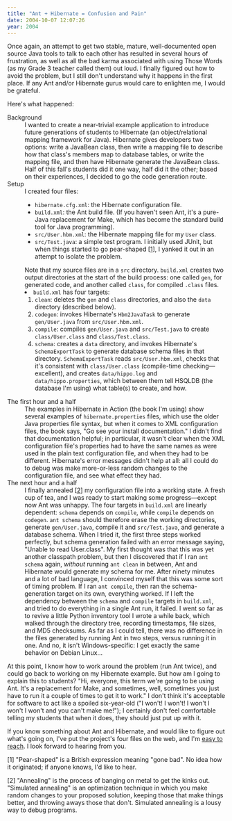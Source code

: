 ```yaml
---
title: "Ant + Hibernate = Confusion and Pain"
date: 2004-10-07 12:07:26
year: 2004
---
```

Once again, an attempt to get two stable, mature, well-documented open source Java tools to talk to each other has resulted in several hours of frustration, as well as all the bad karma associated with using Those Words (as my Grade 3 teacher called them) out loud.  I finally figured out how to avoid the problem, but I still don't understand why it happens in the first place.  If any Ant and/or Hibernate gurus would care to enlighten me, I would be grateful.

Here's what happened:

<dl>

<dt>Background</dt>
<dd>I wanted to create a near-trivial example application to introduce future generations of students to Hibernate (an object/relational mapping framework for Java).  Hibernate gives developers two options: write a JavaBean class, then write a mapping file to describe how that class's members map to database tables, or write the mapping file, and then have Hibernate generate the JavaBean class.  Half of this fall's students did it one way, half did it the other; based on their experiences, I decided to go the code generation route.</dd>

<dt>Setup</dt>
<dd>I created four files:
<ul>
<li><code>hibernate.cfg.xml</code>: the Hibernate configuration file.</li>
<li><code>build.xml</code>: the Ant build file.  (If you haven't seen Ant, it's a pure-Java replacement for Make, which has become the standard build tool for Java programming).</li>
<li><code>src/User.hbm.xml</code>: the Hibernate mapping file for my <code>User</code> class.</li>
<li><code>src/Test.java</code>: a simple test program.  I initially used JUnit, but when things started to go pear-shaped [<a href="#1">1</a>], I yanked it out in an attempt to isolate the problem.</li>
</ul>
Note that my source files are in a <code>src</code> directory.  <code>build.xml</code> creates two output directories at the start of the build process: one called <code>gen</code>, for generated code, and another called <code>class</code>, for compiled <code>.class</code> files.</li>

<li><code>build.xml</code> has four targets:
<ol>
<li><code>clean</code>: deletes the <code>gen</code> and <code>class</code> directories, and also the <code>data</code> directory (described below).</li>
<li><code>codegen</code>: invokes Hibernate's <code>Hbm2JavaTask</code> to generate <code>gen/User.java</code> from <code>src/User.hbm.xml</code>.</li>
<li><code>compile</code>: compiles <code>gen/User.java</code> and <code>src/Test.java</code> to create <code>class/User.class</code> and <code>class/Test.class</code>.</li>
<li><code>schema</code>: creates a <code>data</code> directory, and invokes Hibernate's <code>SchemaExportTask</code> to generate database schema files in that directory.  <code>SchemaExportTask</code> reads <code>src/User.hbm.xml</code>, checks that it's consistent with <code>class/User.class</code>  (compile-time checking—excellent), and creates <code>data/hippo.log</code> and <code>data/hippo.properties</code>, which between them tell HSQLDB (the database I'm using) what table(s) to create, and how.</li>
</ol>
</dd>

<dt>The first hour and a half</dt>
<dd>The examples in Hibernate in Action (the book I'm using) show several examples of <code>hibernate.properties</code> files, which use the older Java properties file syntax, but when it comes to XML configuration files, the book says, "Go see your install documentation."  I didn't find that documentation helpful; in particular, it wasn't clear when the XML configuration file's properties had to have the same names as were used in the plain text configuration file, and when they had to be different.  Hibernate's error messages didn't help at all: all I could do to debug was make more-or-less random changes to the configuration file, and see what effect they had.</dd>

<dt>The next hour and a half</dt>
<dd>I finally annealed [<a href="#2">2</a>] my configuration file into a working state.  A fresh cup of tea, and I was ready to start making some progress—except now Ant was unhappy.  The four targets in <code>build.xml</code> are linearly dependent: <code>schema</code> depends on <code>compile</code>, while <code>compile</code> depends on <code>codegen</code>.  <code>ant schema</code> should therefore erase the working directories, generate <code>gen/User.java</code>, compile it and <code>src/Test.java</code>, and generate a database schema.
When I tried it, the first three steps worked perfectly, but schema generation failed with an error message saying, "Unable to read User.class".  My first thought was that this was yet another classpath problem, but then I discovered that if I ran <code>ant schema</code> again, <em>without</em> running <code>ant clean</code> in between, Ant and Hibernate would generate my schema for me.
After ninety minutes and a lot of bad language, I convinced myself that this was some sort of timing problem.  If I ran <code>ant compile</code>, then ran the schema-generation target on its own, everything worked.  If I left the dependency between the <code>schema</code> and <code>compile</code> targets in <code>build.xml</code>, and tried to do everything in a single Ant run, it failed.  I went so far as to revive a little Python inventory tool I wrote a while back, which walked through the directory tree, recording timestamps, file sizes, and MD5 checksums.  As far as I could tell, there was no difference in the files generated by running Ant in two steps, versus running it in one.
And no, it isn't Windows-specific: I get exactly the same behavior on Debian Linux...
</dd>

</dl>

At this point, I know how to work around the problem (run Ant twice), and could go back to working on my Hibernate example.  But how am I going to explain this to students?  "Hi, everyone, this term we're going to be using Ant.  It's a replacement for Make, and sometimes, well, sometimes you just have to run it a couple of times to get it to work."  I don't think it's acceptable for software to act like a spoiled six-year-old ("I won't! I won't! I won't I won't I won't and you can't make me!"); I certainly don't feel comfortable telling my students that when it does, they should just put up with it.

If you know something about Ant and Hibernate, and would like to figure out what's going on, I've put the project's four files on the web, and I'm <a href="mailto:{{site.author.email}}">easy to reach</a>.  I look forward to hearing from you.

[<a name="1">1</a>] "Pear-shaped" is a British expression meaning "gone bad".  No idea how it originated; if anyone knows, I'd like to hear.

[<a name="2">2</a>] "Annealing" is the process of banging on metal to get the kinks out.  "Simulated annealing" is an optimization technique in which you make random changes to your proposed solution, keeping those that make things better, and throwing aways those that don't.  Simulated annealing is a lousy way to debug programs.
